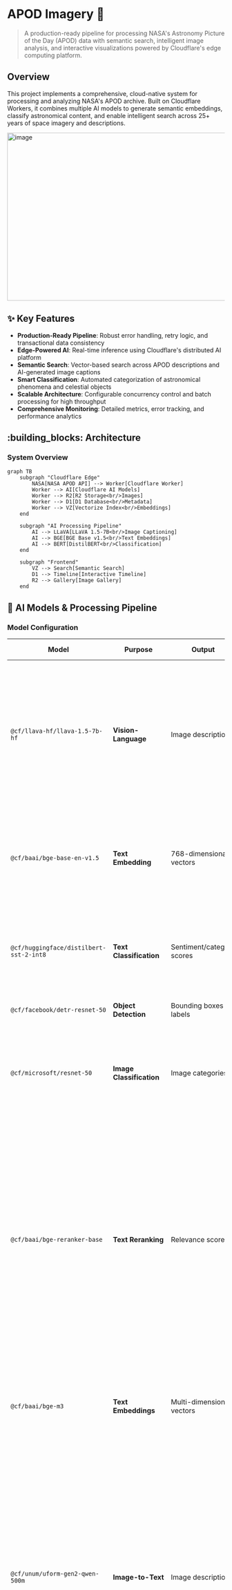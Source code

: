 # APOD Imagery :telescope:

> A production-ready pipeline for processing NASA's Astronomy Picture of the Day (APOD) data with semantic search, intelligent image analysis, and interactive visualizations powered by Cloudflare's edge computing platform.

## Overview

This project implements a comprehensive, cloud-native system for processing and analyzing NASA's APOD archive. Built on Cloudflare Workers, it combines multiple AI models to generate semantic embeddings, classify astronomical content, and enable intelligent search across 25+ years of space imagery and descriptions.

<img width="977" height="389" alt="image" src="https://github.com/user-attachments/assets/a3b6c46f-91d9-4c21-b46c-2f56fc56befc" />

## :sparkles: Key Features

- **Production-Ready Pipeline**: Robust error handling, retry logic, and transactional data consistency
- **Edge-Powered AI**: Real-time inference using Cloudflare's distributed AI platform
- **Semantic Search**: Vector-based search across APOD descriptions and AI-generated image captions
- **Smart Classification**: Automated categorization of astronomical phenomena and celestial objects
- **Scalable Architecture**: Configurable concurrency control and batch processing for high throughput
- **Comprehensive Monitoring**: Detailed metrics, error tracking, and performance analytics

## :building_blocks: Architecture

### System Overview

```mermaid
graph TB
    subgraph "Cloudflare Edge"
        NASA[NASA APOD API] --> Worker[Cloudflare Worker]
        Worker --> AI[Cloudflare AI Models]
        Worker --> R2[R2 Storage<br/>Images]
        Worker --> D1[D1 Database<br/>Metadata]
        Worker --> VZ[Vectorize Index<br/>Embeddings]
    end
    
    subgraph "AI Processing Pipeline"
        AI --> LLaVA[LLaVA 1.5-7B<br/>Image Captioning]
        AI --> BGE[BGE Base v1.5<br/>Text Embeddings]
        AI --> BERT[DistilBERT<br/>Classification]
    end
    
    subgraph "Frontend"
        VZ --> Search[Semantic Search]
        D1 --> Timeline[Interactive Timeline]
        R2 --> Gallery[Image Gallery]
    end
```

## :robot: AI Models & Processing Pipeline

### Model Configuration

| Model | Purpose | Output | Production Notes |
|-------|---------|--------|------------------|
| `@cf/llava-hf/llava-1.5-7b-hf` | **Vision-Language** | Image descriptions | LLaVA is an open-source chatbot trained by fine-tuning LLaMA/Vicuna on GPT-generated multimodal instruction-following data. It is an auto-regressive language model, based on the transformer architecture. |
| `@cf/baai/bge-base-en-v1.5` | **Text Embedding** | 768-dimensional vectors | BAAI general embedding (Base) model that transforms any given text into a 768-dimensional vector. Optimized for cosine similarity. |
| `@cf/huggingface/distilbert-sst-2-int8` | **Text Classification** | Sentiment/category scores | Distilled BERT model that was finetuned on SST-2 for sentiment classification. Currently limited - needs astronomy-specific model. |
| `@cf/facebook/detr-resnet-50` | **Object Detection** | Bounding boxes + labels | Available for future enhancement. |
| `@cf/microsoft/resnet-50` | **Image Classification** | Image categories | 50 layers deep image classification CNN trained on more than 1M images from ImageNet. Available for future enhancement. |
| `@cf/baai/bge-reranker-base` | **Text Reranking** | Relevance score | Different from embedding model, reranker uses question and document as input and directly output similarity instead of embedding. You can get a relevance score by inputting query and passage to the reranker. And the score can be mapped to a float value in [0,1] by sigmoid function. Available for future enhancement. |
| `@cf/baai/bge-m3` | **Text Embeddings** | Multi-dimensional vectors | Multi-Functionality, Multi-Linguality, and Multi-Granularity embeddings model. Available for future enhancement. |
| `@cf/unum/uform-gen2-qwen-500m` | **Image-to-Text** | Image descriptions | UForm-Gen is a small generative vision-language model primarily designed for Image Captioning and Visual Question Answering. The model was pre-trained on the internal image captioning dataset and fine-tuned on public instructions datasets: SVIT, LVIS, VQAs datasets. Available for future enhancement. |
| `@cf/facebook/bart-large-cnn` | **Summarization** | Summarized text | BART is a transformer encoder-encoder (seq2seq) model with a bidirectional (BERT-like) encoder and an autoregressive (GPT-like) decoder. You can use this model for text summarization. Available for future enhancement. |
| `@cf/baai/bge-large-en-v1.5` | **Text Embeddings** | 1024-dimensional vectors | BAAI general embedding (Large) model that transforms any given text into a 1024-dimensional vector. Available for future enhancement. |
| `@cf/baai/bge-small-en-v1.5` | **Text Embeddings** | 384-dimensional vectors | BAAI general embedding (Small) model that transforms any given text into a 384-dimensional vector. Available for future enhancement. |

### Processing Workflow

```mermaid
sequenceDiagram
    participant API as NASA API
    participant Worker as Cloudflare Worker
    participant AI as AI Models
    participant Storage as Storage Layer
    
    Worker->>API: Fetch APOD data
    API-->>Worker: Return JSON metadata
    
    loop For each APOD item
        Worker->>Worker: Validate & deduplicate
        Worker->>AI: Generate image caption
        Worker->>AI: Create text embeddings
        Worker->>AI: Classify content
        
        alt Content is relevant
            Worker->>Storage: Store image (R2)
            Worker->>Storage: Store metadata (D1)
            Worker->>Storage: Store embeddings (Vectorize)
        else Content filtered out
            Worker->>Worker: Log irrelevant content
        end
    end
```

### Data Processing Flow

```mermaid
graph TD
    A[APOD Data<br/>] --> B{Multi-Modal Feature Extraction};
    B --> C[Llava<br/>];
    B --> D[Image Classification<br/>];
    B --> E[Text Summarization];
    
    C --> F[Combined Text<br/>];
    D --> F;
    E --> F;
    
    F --> G[Text Embedding Model<br/>];
    G --> H{Quality Assurance<br/>};
    H --> I[Vector Database Storage];
```

## :gear: Production Configuration

### Environment Variables

```bash
# Processing Configuration
MAX_CONCURRENT_PROCESSING=5     # Concurrent AI model calls
BATCH_SIZE=10                   # Items per processing batch
RETRY_ATTEMPTS=3                # Retry failed operations
ENABLE_DETAILED_LOGGING=true    # Verbose processing logs

# Cloudflare Resources
AI=your-ai-binding
VECTORIZE_INDEX=apod-vectorize-index
APOD_R2=apod-images-bucket
APOD_D1=apod-metadata-db
```

### Vectorize Index Configuration

Based on the BGE model specifications:

```typescript
// Vectorize index must be configured with:
{
  dimensions: 768,           // BGE model output size
  metric: "cosine",         // Optimal for text embeddings
  description: "APOD semantic embeddings using BGE base model"
}
```

## :chart_with_upwards_trend: Model Evaluation & Monitoring

### Current Evaluation Framework

The system includes comprehensive evaluation capabilities:

**Embedding Quality Assessment:**
- **Model**: BGE Base EN v1.5 (768-dimensional)
- **Distance Metric**: Cosine similarity (recommended for text)
- **Suitability**: General-purpose model appropriate for astronomical text

**Production Metrics:**
```typescript
interface ProcessingMetrics {
  processed: number;        // Successfully processed items
  failed: number;          // Failed processing attempts  
  skipped: number;         // Already processed/filtered
  relevant: number;        // Classified as relevant content
  irrelevant: number;      // Filtered out content
  errors: Array<{          // Detailed error tracking
    date: string;
    error: string;
    step: string;
  }>;
}
```

## :warning: Production Considerations

### Security & Compliance
- All images stored in private R2 buckets
- Metadata sanitized before storage
- Rate limiting prevents API abuse
- Error messages sanitized to prevent information leakage

### Cost Optimization
- Configurable processing limits prevent runaway costs
- Deduplication prevents reprocessing existing content
- Efficient batch processing minimizes compute usage

### Monitoring & Alerting
```typescript
// Recommended CloudWatch/monitoring setup
{
  "processing_rate": "items/second",
  "error_rate": "percentage", 
  "storage_usage": "GB",
  "vectorize_operations": "count/minute"
}
```

## :page_facing_up: License

MIT License - see [LICENSE](LICENSE) file for details.

## :link: Resources

- [NASA APOD API Documentation](https://api.nasa.gov/)
- [Cloudflare AI Documentation](https://developers.cloudflare.com/ai/)
- [BGE Embedding Model Details](https://huggingface.co/BAAI/bge-base-en-v1.5)
- [Vectorize Configuration Guide](https://developers.cloudflare.com/vectorize/)

---

**Built for production astronomical data processing with ❤️ and ☁️**